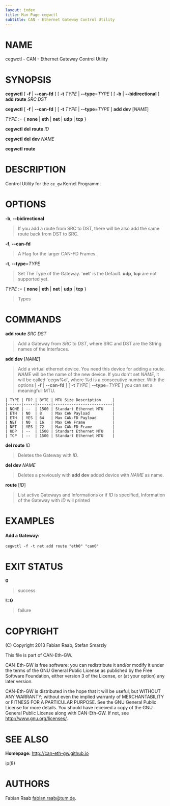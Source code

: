 ```yaml
---
layout: index
title: Man Page cegwctl
subtitle: CAN - Ethernet Gateway Control Utility
---
```


NAME
====

cegwctl - CAN - Ethernet Gateway Control Utility

SYNOPSIS
========

**cegwctl** [ **-f** | **--can-fd** ] [ **-t** *TYPE* |
**--type**=*TYPE* ] [ **-b** | **--bidirectional** ] **add** **route**
*SRC* *DST*

**cegwctl** [ **-f** | **--can-fd** ] [ **-t** *TYPE* |
**--type**=*TYPE* ] **add** **dev** [*NAME*]

*TYPE* := { **none** | **eth** | **net** | **udp** | **tcp** }

**cegwctl** **del** **route** *ID*

**cegwctl** **del** **dev** *NAME*

**cegwctl** **route**

DESCRIPTION
===========

Control Utility for the `ce_gw` Kernel Programm.

OPTIONS
=======

**-b**, **--bidirectional**
>    If you add a route from SRC to DST, there will be also add the same
    route back from DST to SRC.

**-f**, **--can-fd**
>    A Flag for the larger CAN-FD Frames.

**-t**, **--type**=*TYPE*
>    Set The Type of the Gateway. '**net**' is the Default. **udp**,
    **tcp** are not supported yet.

*TYPE* := { **none** | **eth** | **net** | **udp** | **tcp** }
>    Types

COMMANDS
========

**add route** *SRC* *DST*
>    Add a Gateway from *SRC* to *DST*, where SRC and DST are the String
    names of the Interfaces.

**add dev** [*NAME*]
>    Add a virtual ethernet device. You need this device for adding a
    route. *NAME* will be the name of the new device. If you don't set
    *NAME*, it will be called \`cegw%d\`, where %d is a consecutive
    number. With the options [ **-f** | **--can-fd** ] [ **-t** *TYPE* |
    **--type**=*TYPE* ] you can set a meaningfull MTU.

<!-- -->

	| TYPE | FD? | BYTE | MTU Size Description     |
	|------|-----|------|--------------------------|
	| NONE | --  | 1500 | Standart Ethernet MTU    |
	| ETH  | NO  | 8    | Max CAN Payload          |
	| ETH  | YES | 64   | Max CAN-FD Payload       |
	| NET  | NO  | 16   | Max CAN Frame            |
	| NET  | YES | 72   | Max CAN-FD Frame         |
	| UDP  | --  | 1500 | Standart Ethernet MTU    |
	| TCP  | --  | 1500 | Standart Ethernet MTU    |

**del route** *ID*
>    Deletes the Gateway with *ID*.

**del dev** *NAME*
>    Deletes a previously with **add** **dev** added device with *NAME*
    as name.

**route** [*ID*]
>    List active Gateways and Informations or if *ID* is specified,
    Information of the Gateway with *ID* will printed

EXAMPLES
========

#### Add a Gateway:

    cegwctl -f -t net add route "eth0" "can0"

EXIT STATUS
===========

**0**
>    success

**!=0**
>    failure

COPYRIGHT
=========

(C) Copyright 2013 Fabian Raab, Stefan Smarzly

This file is part of CAN-Eth-GW.

CAN-Eth-GW is free software: you can redistribute it and/or modify it
under the terms of the GNU General Public License as published by the
Free Software Foundation, either version 3 of the License, or (at your
option) any later version.

CAN-Eth-GW is distributed in the hope that it will be useful, but
WITHOUT ANY WARRANTY; without even the implied warranty of
MERCHANTABILITY or FITNESS FOR A PARTICULAR PURPOSE. See the GNU General
Public License for more details. You should have received a copy of the
GNU General Public License along with CAN-Eth-GW. If not, see
<http://www.gnu.org/licenses/>.

SEE ALSO
========

**Homepage:** <http://can-eth-gw.github.io>

ip(8)

# AUTHORS
Fabian Raab <fabian.raab@tum.de>.
